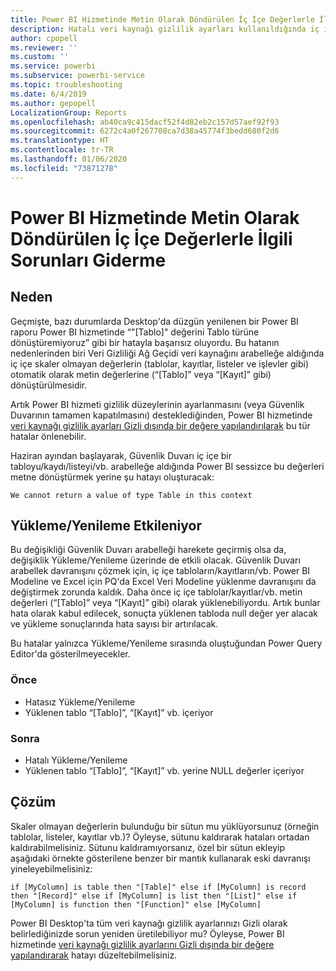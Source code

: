 ```yaml
---
title: Power BI Hizmetinde Metin Olarak Döndürülen İç İçe Değerlerle İlgili Sorunları Giderme
description: Hatalı veri kaynağı gizlilik ayarları kullanıldığında iç içe değerlerin dizeye dönüştürülmesini nasıl düzelteceğinizi öğrenin
author: cpopell
ms.reviewer: ''
ms.custom: ''
ms.service: powerbi
ms.subservice: powerbi-service
ms.topic: troubleshooting
ms.date: 6/4/2019
ms.author: gepopell
LocalizationGroup: Reports
ms.openlocfilehash: ab40ca9c415dacf52f4d82eb2c157d57aef92f93
ms.sourcegitcommit: 6272c4a0f267708ca7d38a45774f3bedd680f2d6
ms.translationtype: HT
ms.contentlocale: tr-TR
ms.lasthandoff: 01/06/2020
ms.locfileid: "73871278"
---
```

# <a name="troubleshooting-nested-values-returned-as-text-in-power-bi-service"></a>Power BI Hizmetinde Metin Olarak Döndürülen İç İçe Değerlerle İlgili Sorunları Giderme

## <a name="cause"></a>Neden

Geçmişte, bazı durumlarda Desktop'da düzgün yenilenen bir Power BI raporu Power BI hizmetinde “"[Tablo]" değerini Tablo türüne dönüştüremiyoruz” gibi bir hatayla başarısız oluyordu. Bu hatanın nedenlerinden biri Veri Gizliliği Ağ Geçidi veri kaynağını arabelleğe aldığında iç içe skaler olmayan değerlerin (tablolar, kayıtlar, listeler ve işlevler gibi) otomatik olarak metin değerlerine (“[Tablo]” veya “[Kayıt]” gibi) dönüştürülmesidir.

Artık Power BI hizmeti gizlilik düzeylerinin ayarlanmasını (veya Güvenlik Duvarının tamamen kapatılmasını) desteklediğinden, Power BI hizmetinde [veri kaynağı gizlilik ayarları Gizli dışında bir değere yapılandırılarak](https://powerbi.microsoft.com/blog/privacy-levels-for-cloud-data-sources/) bu tür hatalar önlenebilir.

Haziran ayından başlayarak, Güvenlik Duvarı iç içe bir tabloyu/kaydı/listeyi/vb. arabelleğe aldığında Power BI sessizce bu değerleri metne dönüştürmek yerine şu hatayı oluşturacak: 

`We cannot return a value of type Table in this context`

## <a name="effect-on-loadrefresh"></a>Yükleme/Yenileme Etkileniyor

Bu değişikliği Güvenlik Duvarı arabelleği harekete geçirmiş olsa da, değişiklik Yükleme/Yenileme üzerinde de etkili olacak. Güvenlik Duvarı arabellek davranışını çözmek için, iç içe tabloların/kayıtların/vb. Power BI Modeline ve Excel için PQ'da Excel Veri Modeline yüklenme davranışını da değiştirmek zorunda kaldık. Daha önce iç içe tablolar/kayıtlar/vb. metin değerleri (“[Tablo]” veya “[Kayıt]” gibi) olarak yüklenebiliyordu. Artık bunlar hata olarak kabul edilecek, sonuçta yüklenen tabloda null değer yer alacak ve yükleme sonuçlarında hata sayısı bir artırılacak.

Bu hatalar yalnızca Yükleme/Yenileme sırasında oluştuğundan Power Query Editor'da gösterilmeyecekler.

### <a name="before"></a>Önce

- Hatasız Yükleme/Yenileme
- Yüklenen tablo “[Tablo]”, “[Kayıt]” vb. içeriyor
 

### <a name="after"></a>Sonra

- Hatalı Yükleme/Yenileme
- Yüklenen tablo “[Tablo]”, “[Kayıt]” vb. yerine NULL değerler içeriyor
 

## <a name="resolution"></a>Çözüm

Skaler olmayan değerlerin bulunduğu bir sütun mu yüklüyorsunuz (örneğin tablolar, listeler, kayıtlar vb.)?
Öyleyse, sütunu kaldırarak hataları ortadan kaldırabilmelisiniz.
Sütunu kaldıramıyorsanız, özel bir sütun ekleyip aşağıdaki örnekte gösterilene benzer bir mantık kullanarak eski davranışı yineleyebilmelisiniz:

`if [MyColumn] is table then "[Table]" else if [MyColumn] is record then "[Record]" else if [MyColumn] is list then "[List]" else if [MyColumn] is function then "[Function]" else [MyColumn]`

Power BI Desktop'ta tüm veri kaynağı gizlilik ayarlarınızı Gizli olarak belirlediğinizde sorun yeniden üretilebiliyor mu?
Öyleyse, Power BI hizmetinde [veri kaynağı gizlilik ayarlarını Gizli dışında bir değere yapılandırarak](https://powerbi.microsoft.com/blog/privacy-levels-for-cloud-data-sources/) hatayı düzeltebilmelisiniz.
